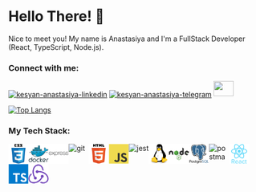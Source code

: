 # Hello There! 👋

<p align="left">Nice to meet you! My name is Anastasiya and I'm a FullStack Developer (React, TypeScript, Node.js).</p>

<h3 align="left">Connect with me:</h3>
<p align="left">
<a href="https://linkedin.com/in/kesyan-anastasiya" target="blank"><img align="center" src="https://raw.githubusercontent.com/rahuldkjain/github-profile-readme-generator/master/src/images/icons/Social/linked-in-alt.svg" alt="kesyan-anastasiya-linkedin" height="30" width="40" /></a>
<a href="https://t.me/a_kesyan" target="blank"><img align="center" src="https://camo.githubusercontent.com/ce794c470edb4816a2b36b15ad36cbf6d88b7ed2c5bae3faca2a4e28dbaa3e62/68747470733a2f2f696d672e69636f6e73382e636f6d2f666c75656e63792f34382f3030303030302f74656c656772616d2d6170702e706e67" alt="kesyan-anastasiya-telegram" height="30"/></a>
  <a href="mailto:kesyan_anastasiya@mail.ru" title="Send me email, pls!">
<img src="https://camo.githubusercontent.com/a4da5ddfafed31ca03ea703983579605e25c7871ad840ebee11bd28e9c6c36b0/68747470733a2f2f7777772e6672656569636f6e73706e672e636f6d2f75706c6f6164732f656d61696c2d6d61726b6574696e672d69636f6e2d656d61696c2d69636f6e2d312e706e67" height="30px" style="width: 40px; height: 30px; max-width: 100%;" data-canonical-src="https://www.freeiconspng.com/uploads/email-marketing-icon-email-icon-1.png"></a>
</p>

[![Top Langs](https://github-readme-stats.vercel.app/api/top-langs/?username=kesyan-anastasiya&layout=compact)](https://github.com//kesyan-anastasiya/github-readme-stats)

<h3 align="left">My Tech Stack:</h3>
<p align="left">
  <a href="https://www.w3schools.com/css/" target="blank" rel="noreferrer">
    <img align="left" src="https://raw.githubusercontent.com/devicons/devicon/master/icons/css3/css3-original-wordmark.svg" alt="css3" width="40" height="40"/>
  </a>
  <a href="https://www.docker.com/" target="blank" rel="noreferrer">
    <img align="left" src="https://raw.githubusercontent.com/devicons/devicon/master/icons/docker/docker-original-wordmark.svg" alt="docker" width="40" height="40"/>
  </a>
  <a href="https://expressjs.com" target="blank" rel="noreferrer">
    <img align="left" src="https://raw.githubusercontent.com/devicons/devicon/master/icons/express/express-original-wordmark.svg" alt="express" width="40" height="40"/>
  </a>
  <a href="https://git-scm.com/" target="blank" rel="noreferrer">
    <img align="left" src="https://www.vectorlogo.zone/logos/git-scm/git-scm-icon.svg" alt="git" width="40" height="40"/>
  </a>
  <a href="https://www.w3.org/html/" target="blank" rel="noreferrer">
    <img align="left" src="https://raw.githubusercontent.com/devicons/devicon/master/icons/html5/html5-original-wordmark.svg" alt="html5" width="40" height="40"/>
  </a>
  <a href="https://developer.mozilla.org/en-US/docs/Web/JavaScript" target="_blank" rel="noreferrer">
    <img align="left" src="https://raw.githubusercontent.com/devicons/devicon/master/icons/javascript/javascript-original.svg" alt="javascript" width="40" height="40"/>
  </a>
  <a href="https://jestjs.io" target="blank" rel="noreferrer">
    <img align="left" src="https://www.vectorlogo.zone/logos/jestjsio/jestjsio-icon.svg" alt="jest" width="40" height="40"/>
  </a>
  <a href="https://www.linux.org/" target="blank" rel="noreferrer">
    <img align="left" src="https://raw.githubusercontent.com/devicons/devicon/master/icons/linux/linux-original.svg" alt="linux" width="40" height="40"/>
  </a>
  <a href="https://nodejs.org" target="blank" rel="noreferrer">
    <img align="left" src="https://raw.githubusercontent.com/devicons/devicon/master/icons/nodejs/nodejs-original-wordmark.svg" alt="nodejs" width="40" height="40"/>
  </a>
  <a href="https://www.postgresql.org" target="blank" rel="noreferrer">
    <img align="left" src="https://raw.githubusercontent.com/devicons/devicon/master/icons/postgresql/postgresql-original-wordmark.svg" alt="postgresql" width="40" height="40"/>
  </a>
  <a href="https://postman.com" target="blank" rel="noreferrer">
    <img align="left" src="https://www.vectorlogo.zone/logos/getpostman/getpostman-icon.svg" alt="postman" width="40" height="40"/>
  </a>
  <a href="https://reactjs.org/" target="blank" rel="noreferrer">
    <img align="left" src="https://raw.githubusercontent.com/devicons/devicon/master/icons/react/react-original-wordmark.svg" alt="react" width="40" height="40"/>
  </a>
  <a href="https://www.typescriptlang.org/" target="blank" rel="noreferrer">
    <img align="left" src="https://raw.githubusercontent.com/devicons/devicon/master/icons/typescript/typescript-original.svg" alt="typescript" width="40" height="40"/>
  </a>
  <a href="https://redux.js.org/" target="blank" rel="noreferrer">
    <img align="left" src="https://raw.githubusercontent.com/devicons/devicon/master/icons/redux/redux-original.svg" alt="redux" width="40" height="40"/>
  </a>
</p>
